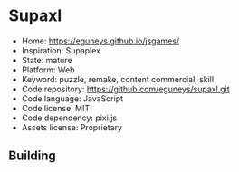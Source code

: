# Supaxl

- Home: https://eguneys.github.io/jsgames/
- Inspiration: Supaplex
- State: mature
- Platform: Web
- Keyword: puzzle, remake, content commercial, skill
- Code repository: https://github.com/eguneys/supaxl.git
- Code language: JavaScript
- Code license: MIT
- Code dependency: pixi.js
- Assets license: Proprietary

## Building
